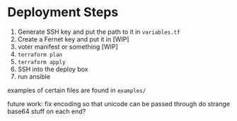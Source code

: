# Deployment Steps

1. Generate SSH key and put the path to it in `variables.tf`
2. Create a Fernet key and put it in [WIP]
3. voter manifest or something [WIP]
4. `terraform plan`
5. `terraform apply`
6. SSH into the deploy box
8. run ansible

examples of certain files are found in `examples/`

future work: fix encoding so that unicode can be passed through
do strange base64 stuff on each end?
